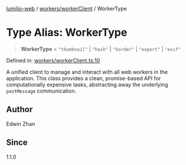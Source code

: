 [lumilio-web](../../../modules.md) / [workers/workerClient](../index.md) / WorkerType

# Type Alias: WorkerType

> **WorkerType** = `"thumbnail"` \| `"hash"` \| `"border"` \| `"export"` \| `"exif"`

Defined in: [workers/workerClient.ts:10](https://github.com/EdwinZhanCN/Lumilio-Photos/blob/0cb9b6c9a2e1869ca5ea4411f957d39edc719928/web/src/workers/workerClient.ts#L10)

A unified client to manage and interact with all web workers in the application.
This class provides a clean, promise-based API for computationally expensive tasks,
abstracting away the underlying `postMessage` communication.

## Author

Edwin Zhan

## Since

1.1.0
